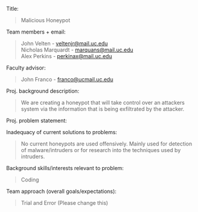 Title: 
>Malicious Honeypot

Team members + email: 
>John Velten - veltenjr@mail.uc.edu  
>Nicholas Marquardt - marquans@mail.uc.edu   
>Alex Perkins - perkinax@mail.uc.edu   

Faculty advisor: 
>John Franco - franco@ucmail.uc.edu

Proj. background description:
> We are creating a honeypot that will take control over an attackers system via the information that is being exfiltrated by the attacker.

Proj. problem statement:
>

Inadequacy of current solutions to problems: 
>No current honeypots are used offensively. Mainly used for detection of malware/intruders or for research into the techniques used by intruders.

Background skills/interests relevant to problem:
>Coding  
>

Team approach (overall goals/expectations):
>Trial and Error (Please change this)
